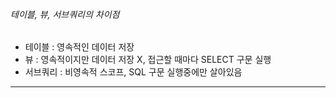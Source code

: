 ###### 테이블, 뷰, 서브쿼리의 차이점
 + 테이블 : 영속적인 데이터 저장
 + 뷰 : 영속적이지만 데이터 저장 X, 접근할 때마다 SELECT 구문 실행
 + 서브쿼리 : 비영속적 스코프, SQL 구문 실행중에만 살아있음
 
 ---
